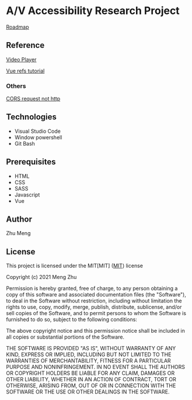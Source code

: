 # A/V Accessibility Research Project

[Roadmap](https://docs.google.com/document/d/17sExq-1mmnGeukjeuKsUPojAtbcoFyaQjOEM1e-BtJM/edit?usp=sharing)

## Reference
[Video Player](https://docs.videojs.com/docs/api/player.html)

[Vue refs tutorial](https://blog.logrocket.com/vue-refs-accessing-dom-elements/)

### Others
[CORS request not http](https://support.mozilla.org/en-US/questions/1264280)

## Technologies
* Visual Studio Code
* Window powershell
* Git Bash

## Prerequisites
* HTML
* CSS
* SASS
* Javascript
* Vue


## Author
Zhu Meng

## License
This project is licensed under the MIT[MIT]
([MIT](https://choosealicense.com/licenses/mit/)) license

Copyright (c) 2021 Meng Zhu

Permission is hereby granted, free of charge, to any person obtaining a copy of this software and associated documentation files (the "Software"), to deal in the Software without restriction, including without limitation the rights to use, copy, modify, merge, publish, distribute, sublicense, and/or sell copies of the Software, and to permit persons to whom the Software is furnished to do so, subject to the following conditions:

The above copyright notice and this permission notice shall be included in all copies or substantial portions of the Software.

THE SOFTWARE IS PROVIDED "AS IS", WITHOUT WARRANTY OF ANY KIND, EXPRESS OR IMPLIED, INCLUDING BUT NOT LIMITED TO THE WARRANTIES OF MERCHANTABILITY, FITNESS FOR A PARTICULAR PURPOSE AND NONINFRINGEMENT. IN NO EVENT SHALL THE AUTHORS OR COPYRIGHT HOLDERS BE LIABLE FOR ANY CLAIM, DAMAGES OR OTHER LIABILITY, WHETHER IN AN ACTION OF CONTRACT, TORT OR OTHERWISE, ARISING FROM, OUT OF OR IN CONNECTION WITH THE SOFTWARE OR THE USE OR OTHER DEALINGS IN THE SOFTWARE.



